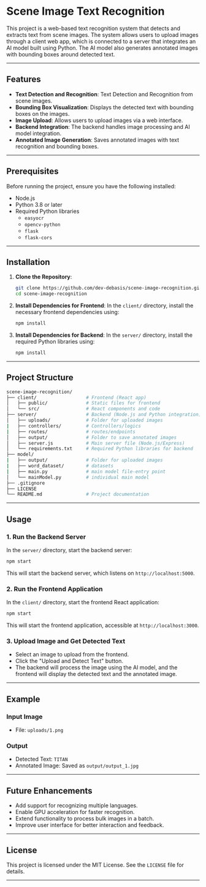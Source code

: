 # Scene Image Text Recognition

This project is a web-based text recognition system that detects and extracts text from scene images. The system allows users to upload images through a client web app, which is connected to a server that integrates an AI model built using Python. The AI model also generates annotated images with bounding boxes around detected text.

---

## Features
- **Text Detection and Recognition**: Text Detection and Recognition from scene images.
- **Bounding Box Visualization**: Displays the detected text with bounding boxes on the images.
- **Image Upload**: Allows users to upload images via a web interface.
- **Backend Integration**: The backend handles image processing and AI model integration.
- **Annotated Image Generation**: Saves annotated images with text recognition and bounding boxes.

---

## Prerequisites

Before running the project, ensure you have the following installed:
- Node.js
- Python 3.8 or later
- Required Python libraries
  - `easyocr`
  - `opencv-python`
  - `flask`
  - `flask-cors`

---

## Installation

1. **Clone the Repository**:
   ```bash
   git clone https://github.com/dev-debasis/scene-image-recognition.git
   cd scene-image-recognition
   ```

2. **Install Dependencies for Frontend**:
   In the `client/` directory, install the necessary frontend dependencies using:
   ```bash
   npm install
   ```

3. **Install Dependencies for Backend**:
   In the `server/` directory, install the required Python libraries using:
   ```bash
   npm install
   ```

---

## Project Structure

```bash
scene-image-recognition/
├── client/                  # Frontend (React app)
│   ├── public/              # Static files for frontend
│   └── src/                 # React components and code
├── server/                  # Backend (Node.js and Python integration)
│   ├── uploads/             # Folder for uploaded images
|   ├── controllers/         # Controllers/logics
|   ├── routes/              # routes/endpoints
│   ├── output/              # Folder to save annotated images
│   ├── server.js            # Main server file (Node.js/Express)     
│   └── requirements.txt     # Required Python libraries for backend
├── model/
|   ├── output/              # Folder for uploaded images
|   ├── word_dataset/        # datasets
|   ├── main.py              # main model file-entry point
│   └── mainModel.py         # individual main model
├── .gitignore
├── LICENSE                  
└── README.md                # Project documentation
```

---

## Usage

### 1. Run the Backend Server

In the `server/` directory, start the backend server:
```bash
npm start
```
This will start the backend server, which listens on `http://localhost:5000`.

### 2. Run the Frontend Application

In the `client/` directory, start the frontend React application:
```bash
npm start
```
This will start the frontend application, accessible at `http://localhost:3000`.

### 3. Upload Image and Get Detected Text

- Select an image to upload from the frontend.
- Click the "Upload and Detect Text" button.
- The backend will process the image using the AI model, and the frontend will display the detected text and the annotated image.

---

## Example

### Input Image
- File: `uploads/1.png`

### Output
- Detected Text: `TITAN`
- Annotated Image: Saved as `output/output_1.jpg`

---

## Future Enhancements
- Add support for recognizing multiple languages.
- Enable GPU acceleration for faster recognition.
- Extend functionality to process bulk images in a batch.
- Improve user interface for better interaction and feedback.

---

## License
This project is licensed under the MIT License. See the `LICENSE` file for details.

---